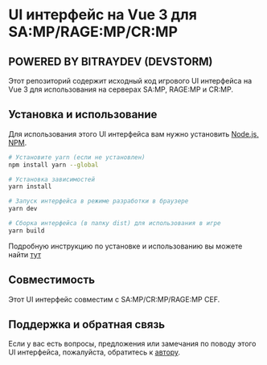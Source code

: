 # UI интерфейс на Vue 3 для SA:MP/RAGE:MP/CR:MP
## POWERED BY BITRAYDEV (DEVSTORM)

Этот репозиторий содержит исходный код игрового UI интерфейса на Vue 3 для использования на серверах SA:MP, RAGE:MP и CR:MP.

## Установка и использование

Для использования этого UI интерфейса вам нужно установить [Node.js, NPM](https://nodejs.org/en). 

```sh
# Установите yarn (если не установлен)
npm install yarn --global

# Установка зависимостей
yarn install

# Запуск интерфейса в режиме разработки в браузере
yarn dev

# Сборка интерфейса (в папку dist) для использования в игре 
yarn build
```

Подробную инструкцию по установке и использованию вы можете найти [тут](https://vk.com/@devstormstudio-instrukciya-zapusk-cef-interfeisov-dlya-samp-i-ragemp-napisa)

## Совместимость

Этот UI интерфейс совместим с SA:MP/CR:MP/RAGE:MP CEF.

## Поддержка и обратная связь

Если у вас есть вопросы, предложения или замечания по поводу этого UI интерфейса, пожалуйста, обратитесь к [автору](https://t.me/bitraydev).


